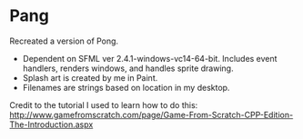 # Pang
Recreated a version of Pong.
- Dependent on SFML ver 2.4.1-windows-vc14-64-bit. Includes event handlers, renders windows, and handles sprite drawing.
- Splash art is created by me in Paint.
- Filenames are strings based on location in my desktop.
 
 Credit to the tutorial I used to learn how to do this: http://www.gamefromscratch.com/page/Game-From-Scratch-CPP-Edition-The-Introduction.aspx

